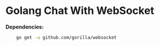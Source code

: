 # Golang Chat With WebSocket

__Dependencies:__

```bash
    go get -u github.com/gorilla/websocket
```